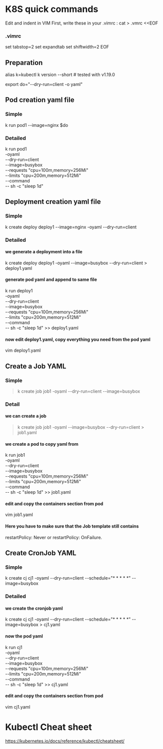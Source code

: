 # K8S quick commands

Edit and indent in VIM
First, write these in your .vimrc :
cat > .vmrc <<EOF
### .vimrc
set tabstop=2
set expandtab
set shiftwidth=2
EOF


## Preparation
alias k=kubectl
k version --short # tested with v1.19.0


export do="--dry-run=client -o yaml"

## Pod creation yaml file
### Simple
k run pod1 --image=nginx $do
### Detailed
k run pod1 \
    -oyaml \
    --dry-run=client \
    --image=busybox \
    --requests "cpu=100m,memory=256Mi" \
    --limits "cpu=200m,memory=512Mi" \
    --command \
    -- sh -c "sleep 1d"

## Deployment creation yaml file
### Simple
k create deploy deploy1 --image=nginx -oyaml --dry-run=client

### Detailed
#### we generate a deployment into a file
k create deploy deploy1 -oyaml --image=busybox --dry-run=client > deploy1.yaml
#### generate pod yaml and append to same file
k run deploy1 \
    -oyaml \
    --dry-run=client \
    --image=busybox \
    --requests "cpu=100m,memory=256Mi" \
    --limits "cpu=200m,memory=512Mi" \
    --command \
    -- sh -c "sleep 1d" >> deploy1.yaml
#### now edit deploy1.yaml, copy everything you need from the pod yaml
vim deploy1.yaml


> 
## Create a Job YAML
 ### Simple
> k create job job1 -oyaml --dry-run=client --image=busybox
### Detail
#### we can create a job
> k create job job1 -oyaml --image=busybox --dry-run=client > job1.yaml
#### we create a pod to copy yaml from
k run job1 \
    -oyaml \
    --dry-run=client \
    --image=busybox \
    --requests "cpu=100m,memory=256Mi" \
    --limits "cpu=200m,memory=512Mi" \
    --command \
    -- sh -c "sleep 1d" >> job1.yaml
#### edit and copy the containers section from pod
vim job1.yaml
#### Here you have to make sure that the Job template still contains 
restartPolicy: Never or restartPolicy: OnFailure.


>  
## Create CronJob YAML
>
### Simple
k create cj cj1 -oyaml --dry-run=client --schedule="* * * * *" --image=busybox

### Detailed
#### we create the cronjob yaml
k create cj cj1 -oyaml --dry-run=client --schedule="* * * * *" --image=busybox > cj1.yaml
#### now the pod yaml
k run cj1 \
    -oyaml \
    --dry-run=client \
    --image=busybox \
    --requests "cpu=100m,memory=256Mi" \
    --limits "cpu=200m,memory=512Mi" \
    --command \
    -- sh -c "sleep 1d" >> cj1.yaml
#### edit and copy the containers section from pod
vim cj1.yaml


# Kubectl Cheat sheet
https://kubernetes.io/docs/reference/kubectl/cheatsheet/



